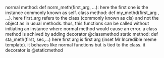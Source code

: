 normal method: def norm_meth(first_arg, ...): here the first one is the instance commonly known as self.
class method: def my_methd(first_arg , ...). here first_arg refers to the class (commonly known as cls) and not the object as in usual methods. thus, this functions can be called without initiating  an instance where normal method would cause an error. a class method is achived by adding decorator @classmethod
static method: def sta_meth(first, sec,...) here first arg is first arg (inset Mr Incredible meme template). it behaves like normal functions but is tied to the class. it decorator is @staticmethod
